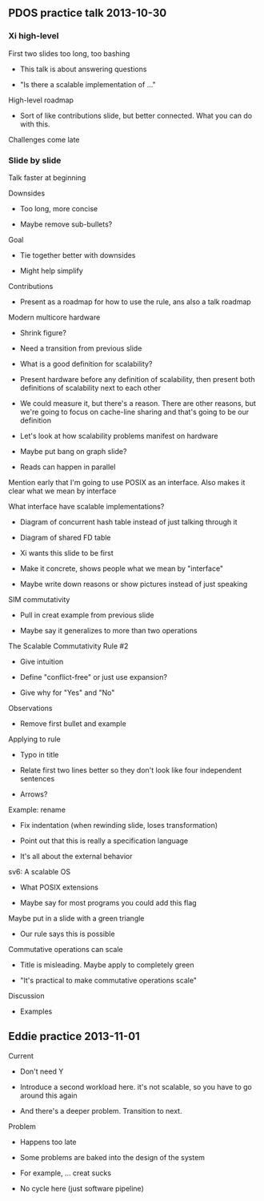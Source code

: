 PDOS practice talk 2013-10-30
-----------------------------

### Xi high-level ###

First two slides too long, too bashing

* This talk is about answering questions

 * "Is there a scalable implementation of ..."

High-level roadmap

* Sort of like contributions slide, but better connected.  What you
  can do with this.

Challenges come late


### Slide by slide ###

Talk faster at beginning


Downsides

* Too long, more concise

* Maybe remove sub-bullets?


Goal

* Tie together better with downsides

 * Might help simplify


Contributions

* Present as a roadmap for how to use the rule, ans also a talk
  roadmap


Modern multicore hardware

* Shrink figure?

* Need a transition from previous slide

 * What is a good definition for scalability?

* Present hardware before any definition of scalability, then present
  both definitions of scalability next to each other

 * We could measure it, but there's a reason.  There are other
   reasons, but we're going to focus on cache-line sharing and that's
   going to be our definition

* Let's look at how scalability problems manifest on hardware

* Maybe put bang on graph slide?

* Reads can happen in parallel


Mention early that I'm going to use POSIX as an interface.  Also makes
it clear what we mean by interface


What interface have scalable implementations?

* Diagram of concurrent hash table instead of just talking through it

* Diagram of shared FD table

* Xi wants this slide to be first

 * Make it concrete, shows people what we mean by "interface"

* Maybe write down reasons or show pictures instead of just speaking


SIM commutativity

* Pull in creat example from previous slide

* Maybe say it generalizes to more than two operations


The Scalable Commutativity Rule #2

* Give intuition

* Define "conflict-free" or just use expansion?

* Give why for "Yes" and "No"


Observations

* Remove first bullet and example


Applying to rule

* Typo in title

* Relate first two lines better so they don't look like four
  independent sentences

 * Arrows?


Example: rename

* Fix indentation (when rewinding slide, loses transformation)

* Point out that this is really a specification language

* It's all about the external behavior


sv6: A scalable OS

* What POSIX extensions

 * Maybe say for most programs you could add this flag


Maybe put in a slide with a green triangle

* Our rule says this is possible


Commutative operations can scale

* Title is misleading.  Maybe apply to completely green

 * "It's practical to make commutative operations scale"


Discussion

* Examples


Eddie practice 2013-11-01
-------------------------

Current

* Don't need Y

* Introduce a second workload here.  it's not scalable, so you have to
  go around this again

* And there's a deeper problem.  Transition to next.


Problem

* Happens too late

* Some problems are baked into the design of the system

* For example, ... creat sucks

* No cycle here (just software pipeline)

